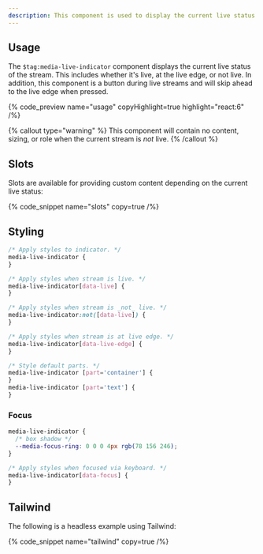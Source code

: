 ```yaml
---
description: This component is used to display the current live status of the stream.
---
```


## Usage

The `$tag:media-live-indicator` component displays the current live status of the stream. This
includes whether it's live, at the live edge, or not live. In addition, this component is a button
during live streams and will skip ahead to the live edge when pressed.

{% code_preview name="usage" copyHighlight=true highlight="react:6" /%}

{% callout type="warning" %}
This component will contain no content, sizing, or role when the current stream is _not_ live.
{% /callout %}

## Slots

Slots are available for providing custom content depending on the current live status:

{% code_snippet name="slots" copy=true /%}

## Styling

```css
/* Apply styles to indicator. */
media-live-indicator {
}

/* Apply styles when stream is live. */
media-live-indicator[data-live] {
}

/* Apply styles when stream is _not_ live. */
media-live-indicator:not([data-live]) {
}

/* Apply styles when stream is at live edge. */
media-live-indicator[data-live-edge] {
}

/* Style default parts. */
media-live-indicator [part='container'] {
}
media-live-indicator [part='text'] {
}
```

### Focus

```css
media-live-indicator {
  /* box shadow */
  --media-focus-ring: 0 0 0 4px rgb(78 156 246);
}

/* Apply styles when focused via keyboard. */
media-live-indicator[data-focus] {
}
```

## Tailwind

The following is a headless example using Tailwind:

{% code_snippet name="tailwind" copy=true /%}
